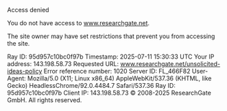 Access denied

You do not have access to www.researchgate.net.

The site owner may have set restrictions that prevent you from accessing the site.

Ray ID: 95d957c10bc0f97b
Timestamp: 2025-07-11 15:30:33 UTC
Your IP address: 143.198.58.73
Requested URL: www.researchgate.net/unsolicited-ideas-policy
Error reference number: 1020
Server ID: FL_466F82
User-Agent: Mozilla/5.0 (X11; Linux x86_64) AppleWebKit/537.36 (KHTML, like Gecko) HeadlessChrome/92.0.4484.7 Safari/537.36
Ray ID: 95d957c10bc0f97b
Client IP: 143.198.58.73
© 2008-2025 ResearchGate GmbH. All rights reserved.